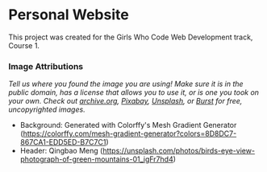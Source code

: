 # Personal Website

This project was created for the Girls Who Code Web Development track, Course 1.

### Image Attributions
*Tell us where you found the image you are using! Make sure it is in the public domain, has a license that allows you to use it, or is one you took on your own. Check out [archive.org](https://archive.org/), [Pixabay](https://pixabay.com/), [Unsplash](https://unsplash.com/), or [Burst](https://burst.shopify.com/) for free, uncopyrighted images.*
- Background: Generated with Colorffy's Mesh Gradient Generator (https://colorffy.com/mesh-gradient-generator?colors=8D8DC7-867CA1-EDD5ED-B7C7C1)
- Header: Qingbao Meng (https://unsplash.com/photos/birds-eye-view-photograph-of-green-mountains-01_igFr7hd4)
